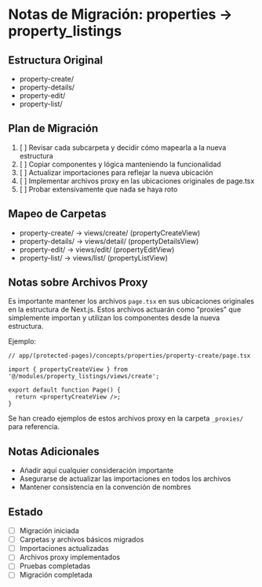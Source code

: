 # Notas de Migración: properties → property_listings

## Estructura Original
- property-create/
- property-details/
- property-edit/
- property-list/

## Plan de Migración
1. [ ] Revisar cada subcarpeta y decidir cómo mapearla a la nueva estructura
2. [ ] Copiar componentes y lógica manteniendo la funcionalidad
3. [ ] Actualizar importaciones para reflejar la nueva ubicación
4. [ ] Implementar archivos proxy en las ubicaciones originales de page.tsx
5. [ ] Probar extensivamente que nada se haya roto

## Mapeo de Carpetas
- property-create/ → views/create/ (propertyCreateView)
- property-details/ → views/detail/ (propertyDetailsView)
- property-edit/ → views/edit/ (propertyEditView)
- property-list/ → views/list/ (propertyListView)

## Notas sobre Archivos Proxy

Es importante mantener los archivos `page.tsx` en sus ubicaciones originales en la estructura de Next.js. 
Estos archivos actuarán como "proxies" que simplemente importan y utilizan los componentes desde la nueva estructura.

Ejemplo:

```tsx
// app/(protected-pages)/concepts/properties/property-create/page.tsx

import { propertyCreateView } from '@/modules/property_listings/views/create';

export default function Page() {
  return <propertyCreateView />;
}
```

Se han creado ejemplos de estos archivos proxy en la carpeta `_proxies/` para referencia.

## Notas Adicionales
- Añadir aquí cualquier consideración importante
- Asegurarse de actualizar las importaciones en todos los archivos
- Mantener consistencia en la convención de nombres

## Estado
- [ ] Migración iniciada
- [ ] Carpetas y archivos básicos migrados
- [ ] Importaciones actualizadas
- [ ] Archivos proxy implementados
- [ ] Pruebas completadas
- [ ] Migración completada
